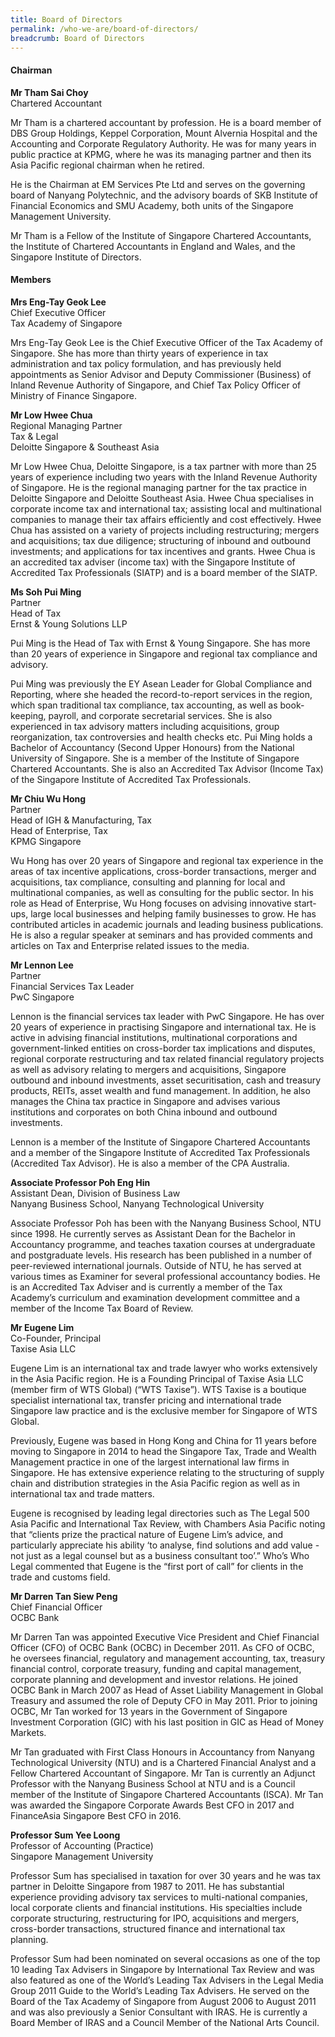 ```yaml
---
title: Board of Directors
permalink: /who-we-are/board-of-directors/
breadcrumb: Board of Directors
---
```

#### **Chairman**

**Mr Tham Sai Choy** <br>
Chartered Accountant <br>

Mr Tham is a chartered accountant by profession. He is a board member of DBS Group Holdings, Keppel Corporation, Mount Alvernia Hospital and the Accounting and Corporate Regulatory Authority. He was for many years in public practice at KPMG, where he was its managing partner and then its Asia Pacific regional chairman when he retired. 

He is the Chairman at EM Services Pte Ltd and serves on the governing board of Nanyang Polytechnic, and the advisory boards of SKB Institute of Financial Economics and SMU Academy, both units of the Singapore Management University. 

Mr Tham is a Fellow of the Institute of Singapore Chartered Accountants, the Institute of Chartered Accountants in England and Wales, and the Singapore Institute of Directors.

#### **Members**

**Mrs Eng-Tay Geok Lee** <br>
Chief Executive Officer <br>
Tax Academy of Singapore <br>

Mrs Eng-Tay Geok Lee is the Chief Executive Officer of the Tax Academy of Singapore. She has more than thirty years of experience in tax administration and tax policy formulation, and has previously held  appointments as Senior Advisor and Deputy Commissioner (Business) of Inland Revenue Authority of Singapore, and Chief Tax Policy Officer of Ministry of Finance Singapore. <br>

**Mr Low Hwee Chua** <br>
Regional Managing Partner <br>
Tax & Legal <br>
Deloitte Singapore & Southeast Asia <br>

Mr Low Hwee Chua, Deloitte Singapore, is a tax partner with more than 25 years of experience including two years with the Inland Revenue Authority of Singapore. He is the regional managing partner for the tax practice in Deloitte Singapore and Deloitte Southeast Asia. Hwee Chua specialises in corporate income tax and international tax; assisting local and multinational companies to manage their tax affairs efficiently and cost effectively. Hwee Chua has assisted on a variety of projects including restructuring; mergers and acquisitions; tax due diligence; structuring of inbound and outbound investments; and applications for tax incentives and grants. Hwee Chua is an accredited tax adviser (income tax) with the Singapore Institute of Accredited Tax Professionals (SIATP) and is a board member of the SIATP. <br>

**Ms Soh Pui Ming** <br>
Partner <br>
Head of Tax <br>
Ernst & Young Solutions LLP <br>

Pui Ming is the Head of Tax with Ernst & Young Singapore. She has more than 20 years of experience in Singapore and regional tax compliance and advisory. 

Pui Ming was previously the EY Asean Leader for Global Compliance and Reporting, where she headed the record-to-report services in the region, which span traditional tax compliance, tax accounting, as well as book-keeping, payroll, and corporate secretarial services. She is also experienced in tax advisory matters including acquisitions, group reorganization, tax controversies and health checks etc. Pui Ming holds a Bachelor of Accountancy (Second Upper Honours) from the National University of Singapore. She is a member of the Institute of Singapore Chartered Accountants. She is also an Accredited Tax Advisor (Income Tax) of the Singapore Institute of Accredited Tax Professionals. 

**Mr Chiu Wu Hong** <br>
Partner <br>
Head of IGH & Manufacturing, Tax <br>
Head of Enterprise, Tax <br>
KPMG Singapore <br>

Wu Hong has over 20 years of Singapore and regional tax experience in the areas of tax incentive applications, cross-border transactions, merger and acquisitions, tax compliance, consulting and planning for local and multinational companies, as well as consulting for the public sector. In his role as Head of Enterprise, Wu Hong focuses on advising innovative start-ups, large local businesses and helping family businesses to grow. He has contributed articles in academic journals and leading business publications. He is also a regular speaker at seminars and has provided comments and articles on Tax and Enterprise related issues to the media. <br>

**Mr Lennon Lee** <br>
Partner <br>
Financial Services Tax Leader <br>
PwC Singapore <br>

Lennon is the financial services tax leader with PwC Singapore.  He has over 20 years of experience in practising Singapore and international tax.  He is active in advising financial institutions, multinational corporations and government-linked entities on cross-border tax implications and disputes, regional corporate restructuring and tax related financial regulatory projects as well as advisory relating to mergers and acquisitions, Singapore outbound and inbound investments, asset securitisation, cash and treasury products, REITs, asset wealth and fund management. In addition, he also manages the China tax practice in Singapore and advises various institutions and corporates on both China inbound and outbound investments.

Lennon is a member of the Institute of Singapore Chartered Accountants and a member of the Singapore Institute of Accredited Tax Professionals (Accredited Tax Advisor).  He is also a member of the CPA Australia. <br>

**Associate Professor Poh Eng Hin** <br>
Assistant Dean, Division of Business Law <br>
Nanyang Business School, Nanyang Technological University <br>

Associate Professor Poh has been with the Nanyang Business School, NTU since 1998. He currently serves as Assistant Dean for the Bachelor in Accountancy programme, and teaches taxation courses at undergraduate and postgraduate levels. His research has been published in a number of peer-reviewed international journals. Outside of NTU, he has served at various times as Examiner for several professional accountancy bodies. He is an Accredited Tax Adviser and is currently a member of the Tax Academy’s curriculum and examination development committee and a member of the Income Tax Board of Review. <br>

**Mr Eugene Lim** <br>
Co-Founder, Principal <br>
Taxise Asia LLC <br>

Eugene Lim is an international tax and trade lawyer who works extensively in the Asia Pacific region.  He is a Founding Principal of Taxise Asia LLC (member firm of WTS Global) (“WTS Taxise”).  WTS Taxise is a boutique specialist international tax, transfer pricing and international trade Singapore law practice and is the exclusive member for Singapore of WTS Global.

Previously, Eugene was based in Hong Kong and China for 11 years before moving to Singapore in 2014 to head the Singapore Tax, Trade and Wealth Management practice in one of the largest international law firms in Singapore. He has extensive experience relating to the structuring of supply chain and distribution strategies in the Asia Pacific region as well as in international tax and trade matters. 

Eugene is recognised by leading legal directories such as The Legal 500 Asia Pacific and International Tax Review, with Chambers Asia Pacific noting that “clients prize the practical nature of Eugene Lim’s advice, and particularly appreciate his ability ‘to analyse, find solutions and add value - not just as a legal counsel but as a business consultant too’.” Who’s Who Legal commented that Eugene is the “first port of call” for clients in the trade and customs field. <br>

**Mr Darren Tan Siew Peng** <br>
Chief Financial Officer <br>
OCBC Bank <br>

Mr Darren Tan was appointed Executive Vice President and Chief Financial Officer (CFO) of OCBC Bank (OCBC) in December 2011. As CFO of OCBC, he oversees financial, regulatory and management accounting, tax, treasury financial control, corporate treasury, funding and capital management, corporate planning and development and investor relations. He joined OCBC Bank in March 2007 as Head of Asset Liability Management in Global Treasury and assumed the role of Deputy CFO in May 2011. Prior to joining OCBC, Mr Tan worked for 13 years in the Government of Singapore Investment Corporation (GIC) with his last position in GIC as Head of Money Markets. 

Mr Tan graduated with First Class Honours in Accountancy from Nanyang Technological University (NTU) and is a Chartered Financial Analyst and a Fellow Chartered Accountant of Singapore. Mr Tan is currently an Adjunct Professor with the Nanyang Business School at NTU and is a Council member of the Institute of Singapore Chartered Accountants (ISCA). Mr Tan was awarded the Singapore Corporate Awards Best CFO in 2017 and FinanceAsia Singapore Best CFO in 2016. 

**Professor Sum Yee Loong** <br>
Professor of Accounting (Practice) <br>
Singapore Management University <br>

Professor Sum has specialised in taxation for over 30 years and he was tax partner in Deloitte Singapore from 1987 to 2011. He has substantial experience providing advisory tax services to multi-national companies, local corporate clients and financial institutions. His specialties include corporate structuring, restructuring for IPO, acquisitions and mergers, cross-border transactions, structured finance and international tax planning. 

Professor Sum had been nominated on several occasions as one of the top 10 leading Tax Advisers in Singapore by International Tax Review and was also featured as one of the World’s Leading Tax Advisers in the Legal Media Group 2011 Guide to the World’s Leading Tax Advisers. He served on the Board of the Tax Academy of Singapore from August 2006 to August 2011 and was also previously a Senior Consultant with IRAS. He is currently a Board Member of IRAS and a Council Member of the National Arts Council.